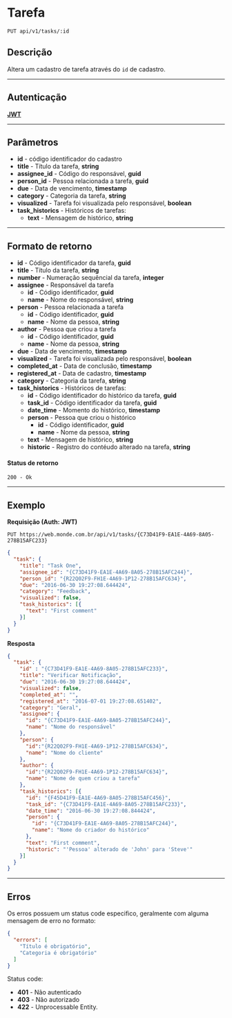 # Tarefa

    PUT api/v1/tasks/:id

## Descrição
Altera um cadastro de tarefa através do `id` de cadastro.

***

## Autenticação
**[JWT](../authentication/POST_auth_token.md)**

***

## Parâmetros

- **id** - código identificador do cadastro
- **title** - Título da tarefa, **string**
- **assignee_id** - Código do responsável, **guid**
- **person_id** - Pessoa relacionada a tarefa, **guid**
- **due** - Data de vencimento, **timestamp**
- **category** - Categoria da tarefa, **string**
- **visualized** - Tarefa foi visualizada pelo responsável, **boolean**
- **task_historics** - Históricos de tarefas:
  - **text** - Mensagem de histórico, **string**

***

## Formato de retorno

- **id** - Código identificador da tarefa, **guid**
- **title** - Título da tarefa, **string**
- **number** - Numeração sequêncial da tarefa, **integer**
- **assignee** - Responsável da tarefa
  - **id** - Código identificador, **guid**
  - **name** - Nome do responsável, **string**
- **person** - Pessoa relacionada a tarefa
  - **id** - Código identificador, **guid**
  - **name** - Nome da pessoa, **string**
- **author** - Pessoa que criou a tarefa
  - **id** - Código identificador, **guid**
  - **name** - Nome da pessoa, **string**
- **due** - Data de vencimento, **timestamp**
- **visualized** - Tarefa foi visualizada pelo responsável, **boolean**
- **completed_at** - Data de conclusão, **timestamp**
- **registered_at** - Data de cadastro, **timestamp**
- **category** - Categoria da tarefa, **string**
- **task_historics** - Históricos de tarefas:
  - **id** - Código identificador do histórico da tarefa, **guid**
  - **task_id** - Código identificador da tarefa, **guid**
  - **date_time** - Momento do histórico, **timestamp**
  - **person** - Pessoa que criou o histórico
    - **id** - Código identificador, **guid**
    - **name** - Nome da pessoa, **string**
  - **text** - Mensagem de histórico, **string**
  - **historic** - Registro do contéudo alterado na tarefa, **string**

#### Status de retorno

    200 - Ok

***

## Exemplo
  **Requisição (Auth: JWT)**

    PUT https://web.monde.com.br/api/v1/tasks/{C73D41F9-EA1E-4A69-8A05-278B15AFC233}

``` json
{
  "task": {
    "title": "Task One",
    "assignee_id": "{C73D41F9-EA1E-4A69-8A05-278B15AFC244}",
    "person_id": "{R22Q02F9-FH1E-4A69-1P12-278B15AFC634}",
    "due": "2016-06-30 19:27:08.644424",
    "category": "Feedback",
    "visualized": false,
    "task_historics": [{
      "text": "First comment"
    }]
  }
}
```

  **Resposta**
``` json
{
  "task": {
    "id" : "{C73D41F9-EA1E-4A69-8A05-278B15AFC233}",
    "title": "Verificar Notificação",
    "due": "2016-06-30 19:27:08.644424",
    "visualized": false,
    "completed_at": "",
    "registered_at": "2016-07-01 19:27:08.651402",
    "category": "Geral",
    "assignee": {
      "id": "{C73D41F9-EA1E-4A69-8A05-278B15AFC244}",
      "name": "Nome do responsável"
    },
    "person": {
      "id":"{R22Q02F9-FH1E-4A69-1P12-278B15AFC634}",
      "name": "Nome do cliente"
    },
    "author": {
      "id":"{R22Q02F9-FH1E-4A69-1P12-278B15AFC634}",
      "name": "Nome de quem criou a tarefa"
    },
    "task_historics": [{
      "id": "{F45D41F9-EA1E-4A69-8A05-278B15AFC456}",
      "task_id": "{C73D41F9-EA1E-4A69-8A05-278B15AFC233}",
      "date_time": "2016-06-30 19:27:08.844424",
      "person": {
        "id": "{C73D41F9-EA1E-4A69-8A05-278B15AFC244}",
        "name": "Nome do criador do histórico"
      },
      "text": "First comment",
      "historic": "'Pessoa' alterado de 'John' para 'Steve'"
    }]
  }
}
```

***

## Erros
  Os erros possuem um status code especifico, geralmente com alguma mensagem de erro no formato:
  ``` json
  {
    "errors": [
      "Título é obrigatório",
      "Categoria é obrigatório"
    ]
  }
  ```

  Status code:
  - **401** - Não autenticado
  - **403** - Não autorizado
  - **422** - Unprocessable Entity.
